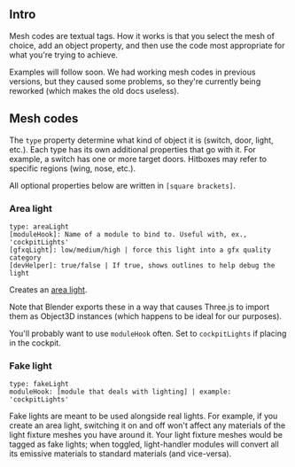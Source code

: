 ## Intro

Mesh codes are textual tags. How it works is that you select the mesh of
choice, add an object property, and then use the code most appropriate for what
you're trying to achieve.

Examples will follow soon. We had working mesh codes in previous versions, but
they caused some problems, so they're currently being reworked (which makes the
old docs useless).
<!-- TODO: complete the example section
## Example

In the following example we create a setup whereby a switch opens a door. All
the below is done in Blender.

First, animate your door the way you'd animate anything in Blender. You only
need to animate the door opening; the game engine will simply reverse that
animation to close the door.

![door animation](/docs/images/door_animation.gif)

We'll now program the switch. From within Blender, click on your switch, click
`Object Properties`, and then scroll down to `Custom Properties`:

![switch](/docs/images/switch.png)

[explain mesh code]

Now, select the door you want to animate, click `Object Properties`, and then
scroll down to `Custom Properties`:

![door](/docs/images/door.png)

Save and export as GLTF (separate) with DRACO compression:

![export](/docs/images/export_example.png)

Your ship switch can now be interacted with in-game:

[tba]

-->

## Mesh codes

The `type` property determine what kind of object it is (switch, door, light, etc.). Each type has its own additional properties that go with it. For
example, a switch has one or more target doors. Hitboxes may refer to specific
regions (wing, nose, etc.).

All optional properties below are written in `[square brackets]`.

### Area light
```
type: areaLight
[moduleHook]: Name of a module to bind to. Useful with, ex., 'cockpitLights'
[gfxqLight]: low/medium/high | force this light into a gfx quality category
[devHelper]: true/false | If true, shows outlines to help debug the light
```
<!-- TODO: make gfxqLight comma delimited. -->
Creates an
[area light](https://threejs.org/docs/?q=light#api/en/lights/RectAreaLight).

Note that Blender exports these in a way that causes Three.js to import them as
Object3D instances (which happens to be ideal for our purposes).

You'll probably want to use `moduleHook` often. Set to `cockpitLights` if
placing in the cockpit.<!-- TODO: add: , or if used in a room with a switch,
you can target the light with that switch. -->

### Fake light
```
type: fakeLight
moduleHook: [module that deals with lighting] | example: 'cockpitLights'
```
Fake lights are meant to be used alongside real lights. For example, if you
create an area light, switching it on and off won't affect any materials of the
light fixture meshes you have around it. Your light fixture meshes would be
tagged as fake lights; when toggled, light-handler modules will convert all its
emissive materials to standard materials (and vice-versa).
<!-- TODO: show example of fake light combined with area light here -->

<!-- Planned items

#### Door
```
type: door
[id]: yourString
[switchless]: false
```
The `id` field is only needed if referred to by a switch. You may set
`switchless` to true if the door itself should be interacted with to open it.

#### Switch
```
type: switch
target: yourDoorId
```
The `target` text should be the same as your door's `id` field.

-->
